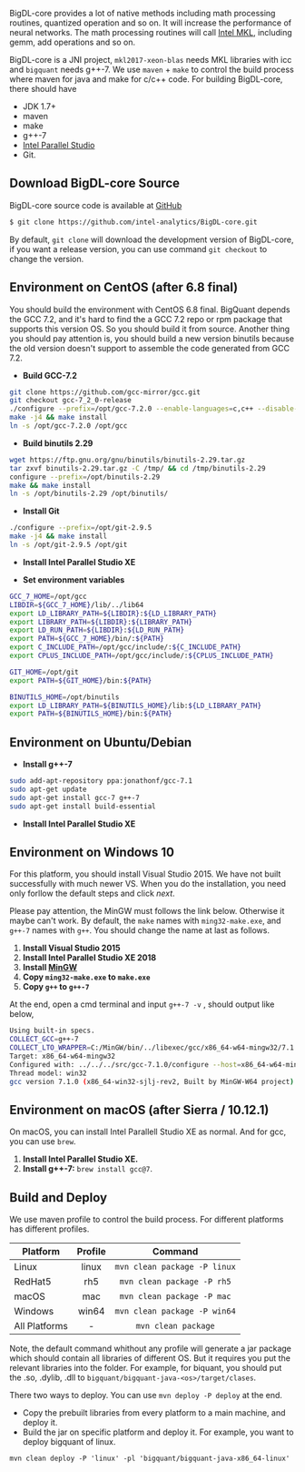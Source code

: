 BigDL-core provides a lot of native methods including math processing routines,
quantized operation and so on. It will increase the performance of neural
networks. The math processing routines will call [Intel MKL](https://software.intel.com/en-us/mkl),
including gemm, add operations and so on.

BigDL-core is a JNI project, `mkl2017-xeon-blas` needs MKL libraries with icc and 
`bigquant` needs g++-7. We use `maven` + `make` to control the build process where
maven for java and make for c/c++ code. For building BigDL-core, there should have

+ JDK 1.7+
+ maven
+ make
+ g++-7
+ [Intel Parallel Studio](https://software.intel.com/en-us/parallel-studio-xe/choose-download)
+ Git.

## **Download BigDL-core Source**

BigDL-core source code is available at [GitHub](https://github.com/intel-analytics/BigDL)

```bash
$ git clone https://github.com/intel-analytics/BigDL-core.git
```

By default, `git clone` will download the development version of BigDL-core, if you want a release version, you can use command `git checkout` to change the version. 

## **Environment on CentOS** (after 6.8 final)

You should build the environment with CentOS 6.8 final. BigQuant depends the GCC 7.2,
and it's hard to find the a GCC 7.2 repo or rpm package that supports this version
OS. So you should build it from source. Another thing you should pay attention is,
you should build a new version binutils because the old version doesn't support to
assemble the code generated from GCC 7.2.

* **Build GCC-7.2**

```bash
git clone https://github.com/gcc-mirror/gcc.git
git checkout gcc-7_2_0-release
./configure --prefix=/opt/gcc-7.2.0 --enable-languages=c,c++ --disable-multilib --disable-nls
make -j4 && make install
ln -s /opt/gcc-7.2.0 /opt/gcc
```

* **Build binutils 2.29**

```bash
wget https://ftp.gnu.org/gnu/binutils/binutils-2.29.tar.gz
tar zxvf binutils-2.29.tar.gz -C /tmp/ && cd /tmp/binutils-2.29
configure --prefix=/opt/binutils-2.29
make && make install
ln -s /opt/binutils-2.29 /opt/binutils/
```

* **Install Git**

```bash
./configure --prefix=/opt/git-2.9.5
make -j4 && make install
ln -s /opt/git-2.9.5 /opt/git
```

* **Install Intel Parallel Studio XE**

* **Set environment variables**

```bash
GCC_7_HOME=/opt/gcc
LIBDIR=${GCC_7_HOME}/lib/../lib64
export LD_LIBRARY_PATH=${LIBDIR}:${LD_LIBRARY_PATH}
export LIBRARY_PATH=${LIBDIR}:${LIBRARY_PATH}
export LD_RUN_PATH=${LIBDIR}:${LD_RUN_PATH}
export PATH=${GCC_7_HOME}/bin/:${PATH}
export C_INCLUDE_PATH=/opt/gcc/include/:${C_INCLUDE_PATH}
export CPLUS_INCLUDE_PATH=/opt/gcc/include/:${CPLUS_INCLUDE_PATH}

GIT_HOME=/opt/git
export PATH=${GIT_HOME}/bin:${PATH}

BINUTILS_HOME=/opt/binutils
export LD_LIBRARY_PATH=${BINUTILS_HOME}/lib:${LD_LIBRARY_PATH}
export PATH=${BINUTILS_HOME}/bin:${PATH}
```

## **Environment on Ubuntu/Debian**

* **Install g++-7**

```bash
sudo add-apt-repository ppa:jonathonf/gcc-7.1
sudo apt-get update
sudo apt-get install gcc-7 g++-7
sudo apt-get install build-essential
```

* **Install Intel Parallel Studio XE**

## **Environment on Windows 10**

For this platform, you should install Visual Studio 2015. We have not built
successfully with much newer VS. When you do the installation, you need only
forllow the default steps and click *next*.

Please pay attention, the MinGW must follows the link below. Otherwise it maybe
can't work. By default, the `make` names with `ming32-make.exe`, and `g++-7` names with `g++`.
You should change the name at last as follows.

1. **Install Visual Studio 2015**
2. **Install Intel Parallel Studio XE 2018**
3. **Install [MinGW](https://sourceforge.net/projects/mingw-w64/files/Toolchains%20targetting%20Win64/Personal%20Builds/mingw-builds/7.2.0/threads-win32/sjlj/x86_64-7.2.0-release-win32-sjlj-rt_v5-rev0.7z)**
4. **Copy `ming32-make.exe` to `make.exe`**
5. **Copy `g++` to `g++-7`**

At the end, open a cmd terminal and input `g++-7 -v` , should output like below,
      
```bash
Using built-in specs.
COLLECT_GCC=g++-7
COLLECT_LTO_WRAPPER=C:/MinGW/bin/../libexec/gcc/x86_64-w64-mingw32/7.1.0/lto-wrapper.exe
Target: x86_64-w64-mingw32
Configured with: ../../../src/gcc-7.1.0/configure --host=x86_64-w64-mingw32 --build=x86_64-w64-mingw32 --target=x86_64-w64-ingw32 --prefix=/mingw64 --with-sysroot=/c/mingw710/x86_64-710-win32-sjlj-rt_v5-rev2/mingw64 --enable-shared --enable-static --enable-targets=all --enable-multilib --enable-languages=c,c++,fortran,lto --enable-libstdcxx-time=yes --enable-threads=win32 --enable-libgomp --enable-libatomic --enable-lto --enable-graphite --enable-checking=release --enable-fully-dynamic-string --enable-version-specific-runtime-libs --enable-libstdcxx-filesystem-ts=yes --enable-sjlj-exceptions --disable-libstdcxx-pch --disable-libstdcxx-debug --enable-bootstrap --disable-rpath --disable-win32-registry --disable-nls --disable-werror --disable-symvers --with-gnu-as --with-gnu-ld --with-arch-32=i686 --with-arch-64=nocona --with-tune-32=generic --with-tune-64=core2 --with-libiconv --with-system-zlib --with-gmp=/c/mingw710/prerequisites/x86_64-w64-mingw32-static --with-mpfr=/c/mingw710/prerequisites/x86_64-w64-mingw32-static --with-mpc=/c/mingw710/prerequisites/x86_64-w64-mingw32-static --with-isl=/c/mingw710/prerequisites/x86_64-w64-mingw32-static --with-pkgversion='x86_64-win32-sjlj-rev2, Built by MinGW-W64 project' --with-bugurl=https://sourceforge.net/projects/mingw-w64 CFLAGS='-O2 -pipe -fno-ident -I/c/mingw710/x86_64-710-win32-sjlj-rt_v5-rev2/mingw64/opt/include -I/c/mingw710/prerequisites/x86_64-zlib-static/include -I/c/mingw710/prerequisites/x86_64-w64-mingw32-static/include' CXXFLAGS='-O2 -pipe -fno-ident -I/c/mingw710/x86_64-710-win32-sjlj-rt_v5-rev2/mingw64/opt/include -I/c/mingw710/prerequisites/x86_64-zlib-static/include -I/c/mingw710/prerequisites/x86_64-w64-mingw32-static/include' CPPFLAGS=' -I/c/mingw710/x86_64-710-win32-sjlj-rt_v5-rev2/mingw64/opt/include -I/c/mingw710/prerequisites/x86_64-zlib-static/include -I/c/mingw710/prerequisites/x86_64-w64-mingw32-static/include' LDFLAGS='-pipe -fno-ident -L/c/mingw710/x86_64-710-win32-sjlj-rt_v5-rev2/mingw64/opt/lib -L/c/mingw710/prerequisites/x86_64-zlib-static/lib -L/c/mingw710/prerequisites/x86_64-w64-mingw32-static/lib '
Thread model: win32
gcc version 7.1.0 (x86_64-win32-sjlj-rev2, Built by MinGW-W64 project)
```

## **Environment on macOS (after Sierra / 10.12.1)**

On macOS, you can install Intel Parallell Studio XE as normal. And for gcc, you
can use `brew`.

1. **Install Intel Parallel Studio XE.**
2. **Install g++-7:** `brew install gcc@7`.

## **Build and Deploy**

We use maven profile to control the build process. For different platforms has different profiles.

| Platform      | Profile | Command                      |
| -----         | :--:    | :--:                         |
| Linux         | linux   | `mvn clean package -P linux` |
| RedHat5       | rh5     | `mvn clean package -P rh5`   |
| macOS         | mac     | `mvn clean package -P mac`   |
| Windows       | win64   | `mvn clean package -P win64` |
| All Platforms | -       | `mvn clean package`          |

Note, the default command whithout any profile will generate a jar package which should contain
all libraries of different OS. But it requires you put the relevant libraries into the folder.
For example, for biquant, you should put the .so, .dylib, .dll to `bigquant/bigquant-java-<os>/target/clases`.

There two ways to deploy. You can use `mvn deploy -P deploy` at the end.

* Copy the prebuilt libraries from every platform to a main machine, and deploy it.
* Build the jar on specific platform and deploy it. For example, you want to deploy bigquant of linux.
  
```
mvn clean deploy -P 'linux' -pl 'bigquant/bigquant-java-x86_64-linux'
```
